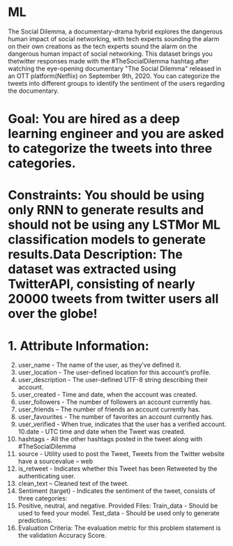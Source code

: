 # ML
The Social Dilemma, a documentary-drama hybrid explores the dangerous human impact of social
networking, with tech experts sounding the alarm on their own creations as the tech experts sound
the alarm on the dangerous human impact of social networking. This dataset brings you thetwitter
responses made with the #TheSocialDilemma hashtag after watching the eye-opening
documentary "The Social Dilemma" released in an OTT platform(Netflix) on September 9th, 2020.
You can categorize the tweets into different groups to identify the sentiment of the users regarding
the documentary.

# Goal: You are hired as a deep learning engineer and you are asked to categorize the tweets into three categories.

# Constraints: You should be using only RNN to generate results and should not be using any LSTMor ML classification models to generate results.Data Description: The dataset was extracted using TwitterAPI, consisting of nearly 20000 tweets from twitter users all over the globe!


# 1. Attribute Information:
2. user_name - The name of the user, as they’ve defined it.
3. user_location - The user-defined location for this account’s profile.
4. user_description - The user-defined UTF-8 string describing their account.
5. user_created - Time and date, when the account was created.
6. user_followers - The number of followers an account currently has.
7. user_friends – The number of friends an account currently has.
8. user_favourites - The number of favorites an account currently has.
9. user_verified - When true, indicates that the user has a verified account.
10.date - UTC time and date when the Tweet was created.
11. hashtags - All the other hashtags posted in the tweet along with #TheSocialDilemma
12. source - Utility used to post the Tweet, Tweets from the Twitter website have a
sourcevalue – web
13. is_retweet - Indicates whether this Tweet has been Retweeted by the authenticating user.
14. clean_text – Cleaned text of the tweet.
15. Sentiment (target) - Indicates the sentiment of the tweet, consists of three categories:
16. Positive, neutral, and negative.
Provided Files:
Train_data - Should be used to feed your model.
Test_data - Should be used only to generate predictions.
17. Evaluation Criteria:
The evaluation metric for this problem statement is the validation Accuracy Score.

